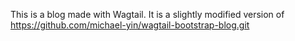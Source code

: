 This is a blog made with Wagtail. 
It is a slightly modified version of https://github.com/michael-yin/wagtail-bootstrap-blog.git